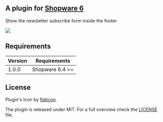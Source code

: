 ## A plugin for [Shopware 6](https://github.com/shopware/platform)

Show the newsletter subscribe form inside the footer

![](https://i.imgur.com/OR8aM6K.png)

## Requirements

| Version 	| Requirements               	|
|---------	|----------------------------	|
| 1.0.0    	| Shopware 6.4 >=	            |

## License

Plugin's Icon by [flaticon](https://www.flaticon.com).

The plugin is released under MIT. For a full overview check the [LICENSE](./LICENSE) file.
